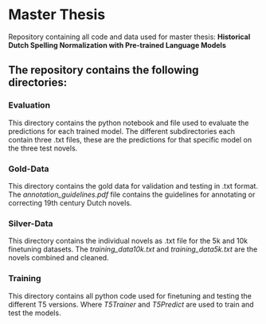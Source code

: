 # Master Thesis

Repository containing all code and data used for master thesis: 
__Historical Dutch Spelling Normalization with Pre-trained Language Models__

## The repository contains the following directories:

### Evaluation

This directory contains the python notebook and file used to evaluate the predictions for each trained model. 
The different subdirectories each contain three .txt files, these are the predictions for that specific model on the three test novels.

### Gold-Data

This directory contains the gold data for validation and testing in .txt format.
The _annotation_guidelines.pdf_ file contains the guidelines for annotating or correcting 19th century Dutch novels.

### Silver-Data

This directory contains the individual novels as .txt file for the 5k and 10k finetuning datasets.
The _training_data10k.txt_ and _training_data5k.txt_ are the novels combined and cleaned.

### Training

This directory contains all python code used for finetuning and testing the different T5 versions. 
Where _T5Trainer_ and _T5Predict_ are used to train and test the models.
